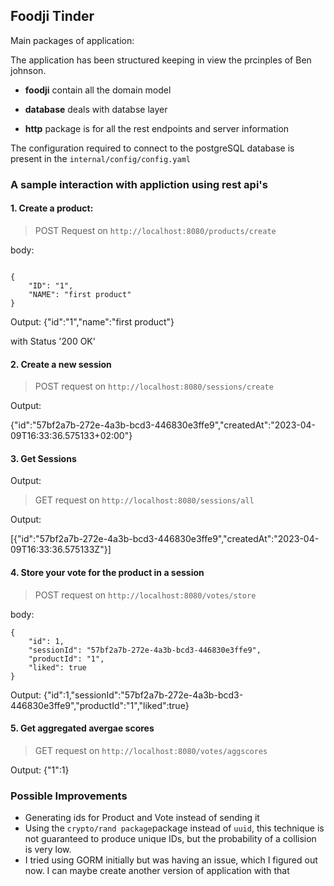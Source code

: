 ## Foodji Tinder


Main packages of application:

The application has been structured keeping in view the prcinples of Ben johnson.

* **foodji** contain all the domain model

* **database** deals with databse layer

* **http** package is for all the rest endpoints and server information


The configuration required to connect to the postgreSQL database is present in the `internal/config/config.yaml`

### A sample interaction with appliction using rest api's


#### 1. Create a product:

 > POST Request on `http://localhost:8080/products/create`

body:
```

{
    "ID": "1",
    "NAME": "first product"
}
```

Output:
{"id":"1","name":"first product"}

with Status '200 OK'

#### 2. Create a new session 

> POST request on `http://localhost:8080/sessions/create`

Output:

{"id":"57bf2a7b-272e-4a3b-bcd3-446830e3ffe9","createdAt":"2023-04-09T16:33:36.575133+02:00"}

#### 3. Get Sessions

Output:
> GET request on `http://localhost:8080/sessions/all`

Output:

[{"id":"57bf2a7b-272e-4a3b-bcd3-446830e3ffe9","createdAt":"2023-04-09T16:33:36.575133Z"}]


#### 4. Store your vote for the product in a session

> POST request on `http://localhost:8080/votes/store`

body:
```
{
    "id": 1,
    "sessionId": "57bf2a7b-272e-4a3b-bcd3-446830e3ffe9",
    "productId": "1",
    "liked": true
}
```

Output:
 {"id":1,"sessionId":"57bf2a7b-272e-4a3b-bcd3-446830e3ffe9","productId":"1","liked":true}

#### 5. Get aggregated avergae scores

> GET request on `http://localhost:8080/votes/aggscores`

Output:
{"1":1}


### Possible Improvements

* Generating ids for Product and Vote instead of sending it
* Using the `crypto/rand package`package instead of `uuid`, this technique is not guaranteed to produce unique IDs, but the probability of a collision is very low.
* I tried using GORM initially but was having an issue, which I figured out now. I can maybe create another version of application with that
